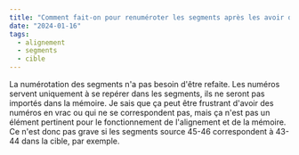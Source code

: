 ```yaml
---
title: "Comment fait-on pour renuméroter les segments après les avoir dissociés ?"
date: "2024-01-16"
tags:
  - alignement
  - segments
  - cible
---
```


La numérotation des segments n'a pas besoin d'être refaite. Les numéros servent uniquement à se repérer dans les segments, ils ne seront pas importés dans la mémoire. Je sais que ça peut être frustrant d'avoir des numéros en vrac ou qui ne se correspondent pas, mais ça n'est pas un élément pertinent pour le fonctionnement de l'alignement et de la mémoire. Ce n'est donc pas grave si les segments source 45-46 correspondent à 43-44 dans la cible, par exemple.

